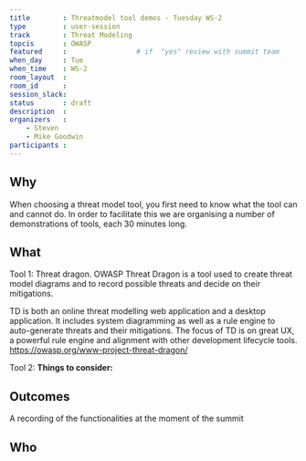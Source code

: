 ```yaml
---
title        : Threatmodel tool demos - Tuesday WS-2
type         : user-session
track        : Threat Modeling
topcis       : OWASP
featured     :                 # if  "yes" review with summit team
when_day     : Tue
when_time    : WS-2
room_layout  :
room_id      : 
session_slack: 
status       : draft
description  : 
organizers   :
    - Steven
    - Mike Goodwin
participants :
---
```


## Why
When choosing a threat model tool, you first need to know what the tool can and cannot do. In order to facilitate this we are organising a number of demonstrations of tools, each 30 minutes long.

## What
Tool 1: Threat dragon.
OWASP Threat Dragon is a tool used to create threat model diagrams and to record possible threats and decide on their mitigations.

TD is both an online threat modelling web application and a desktop application. It includes system diagramming as well as a rule engine to auto-generate threats and their mitigations. The focus of TD is on great UX, a powerful rule engine and alignment with other development lifecycle tools.
https://owasp.org/www-project-threat-dragon/


Tool 2: 
**Things to consider:**



## Outcomes
A recording of the functionalities at the moment of the summit

## Who
